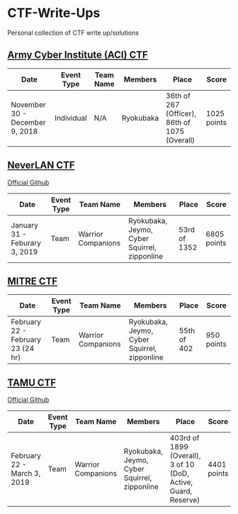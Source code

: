 # CTF-Write-Ups
Personal collection of CTF write up/solutions

## [Army Cyber Institute (ACI) CTF](https://www.acictf.com/)

Date | Event Type | Team Name | Members | Place | Score
---  | ---        | ---       | ---     | ---   | ---  
November 30 - December 9, 2018 | Individual | N/A | Ryokubaka | 36th of 267 (Officer), 86th of 1075 (Overall) | 1025 points 

## [NeverLAN CTF](https://neverlanctf.com/) 
[Official Github](https://github.com/NeverLAN-CTF)

Date | Event Type | Team Name | Members | Place | Score
---  | ---        | ---       | ---     | ---   | ---  
January 31 - Feburary 3, 2019 | Team | Warrior Companions | Ryokubaka, Jeymo, Cyber Squirrel, zipponline | 53rd of 1352 | 6805 points

## [MITRE CTF](https://mitrestemctf.org/)

Date | Event Type | Team Name | Members | Place | Score
---  | ---        | ---       | ---     | ---   | ---  
February 22 - February 23 (24 hr) | Team | Warrior Companions | Ryokubaka, Jeymo, Cyber Squirrel, zipponline | 55th of 402 | 950 points

 
 ## [TAMU CTF](https://tamuctf.com/) 
[Official Github](https://github.com/tamuctf/TAMUctf-2019)

Date | Event Type | Team Name | Members | Place | Score
---  | ---        | ---       | ---     | ---   | ---  
February 22 - March 3, 2019 | Team | Warrior Companions | Ryokubaka, Jeymo, Cyber Squirrel, zipponline | 403rd of 1899 (Overall), 3 of 10 (DoD, Active, Guard, Reserve)  | 4401 points

